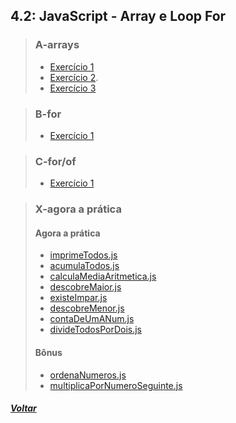 ## 4.2: JavaScript - Array e Loop For

> ### A-arrays
> 
> - [Exercício 1](A-arrays/oValorServico.js)
> - [Exercício 2](A-arrays/indiceNoMenu.js).
> - [Exercício 3](A-arrays/adicionaContato.js)

> ### B-for
>
> - [Exercício 1](B-for/listaDeCompras.js)

> ### C-for/of
> 
> - [Exercício 1](C-for-of/nomesNaLista.js)

> ### X-agora a prática
> 
> #### Agora a prática
> 
> - [imprimeTodos.js](X-agora-a-pratica/imprimeTodos.js)
> - [acumulaTodos.js](X-agora-a-pratica/acumulaTodos.js)
> - [calculaMediaAritmetica.js](X-agora-a-pratica/calculaMediaAritmetica.js)
> - [descobreMaior.js](X-agora-a-pratica/descobreMaior.js)
> - [existeImpar.js](X-agora-a-pratica/existeImpar.js)
> - [descobreMenor.js](X-agora-a-pratica/descobreMenor.js)
> - [contaDeUmANum.js](X-agora-a-pratica/contaDeUmANum.js)
> - [divideTodosPorDois.js](X-agora-a-pratica/divideTodosPorDois.js)
> 
> 
> #### Bônus
> 
> - [ordenaNumeros.js](X-agora-a-pratica/ordenaNumeros.js)
> - [multiplicaPorNumeroSeguinte.js](X-agora-a-pratica/multiplicaPorNumeroSeguinte.js)

##### [Voltar](https://github.com/nnnnadia/trybe-exercicios#bloco-4-introdução-à-javascript-e-lógica-de-programação)

